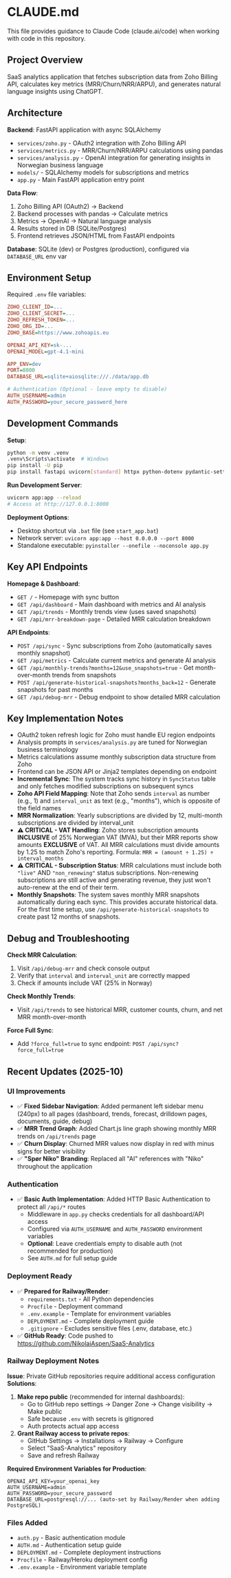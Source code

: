 # CLAUDE.md

This file provides guidance to Claude Code (claude.ai/code) when working with code in this repository.

## Project Overview

SaaS analytics application that fetches subscription data from Zoho Billing API, calculates key metrics (MRR/Churn/NRR/ARPU), and generates natural language insights using ChatGPT.

## Architecture

**Backend**: FastAPI application with async SQLAlchemy
- `services/zoho.py` - OAuth2 integration with Zoho Billing API
- `services/metrics.py` - MRR/Churn/NRR/ARPU calculations using pandas
- `services/analysis.py` - OpenAI integration for generating insights in Norwegian business language
- `models/` - SQLAlchemy models for subscriptions and metrics
- `app.py` - Main FastAPI application entry point

**Data Flow**:
1. Zoho Billing API (OAuth2) → Backend
2. Backend processes with pandas → Calculate metrics
3. Metrics → OpenAI → Natural language analysis
4. Results stored in DB (SQLite/Postgres)
5. Frontend retrieves JSON/HTML from FastAPI endpoints

**Database**: SQLite (dev) or Postgres (production), configured via `DATABASE_URL` env var

## Environment Setup

Required `.env` file variables:
```ini
ZOHO_CLIENT_ID=...
ZOHO_CLIENT_SECRET=...
ZOHO_REFRESH_TOKEN=...
ZOHO_ORG_ID=...
ZOHO_BASE=https://www.zohoapis.eu

OPENAI_API_KEY=sk-...
OPENAI_MODEL=gpt-4.1-mini

APP_ENV=dev
PORT=8000
DATABASE_URL=sqlite+aiosqlite:///./data/app.db

# Authentication (Optional - leave empty to disable)
AUTH_USERNAME=admin
AUTH_PASSWORD=your_secure_password_here
```

## Development Commands

**Setup**:
```bash
python -m venv .venv
.venv\Scripts\activate  # Windows
pip install -U pip
pip install fastapi uvicorn[standard] httpx python-dotenv pydantic-settings pydantic pandas sqlalchemy aiosqlite openai jinja2
```

**Run Development Server**:
```bash
uvicorn app:app --reload
# Access at http://127.0.0.1:8000
```

**Deployment Options**:
- Desktop shortcut via `.bat` file (see `start_app.bat`)
- Network server: `uvicorn app:app --host 0.0.0.0 --port 8000`
- Standalone executable: `pyinstaller --onefile --noconsole app.py`

## Key API Endpoints

**Homepage & Dashboard**:
- `GET /` - Homepage with sync button
- `GET /api/dashboard` - Main dashboard with metrics and AI analysis
- `GET /api/trends` - Monthly trends view (uses saved snapshots)
- `GET /api/mrr-breakdown-page` - Detailed MRR calculation breakdown

**API Endpoints**:
- `POST /api/sync` - Sync subscriptions from Zoho (automatically saves monthly snapshot)
- `GET /api/metrics` - Calculate current metrics and generate AI analysis
- `GET /api/monthly-trends?months=12&use_snapshots=true` - Get month-over-month trends from snapshots
- `POST /api/generate-historical-snapshots?months_back=12` - Generate snapshots for past months
- `GET /api/debug-mrr` - Debug endpoint to show detailed MRR calculation

## Key Implementation Notes

- OAuth2 token refresh logic for Zoho must handle EU region endpoints
- Analysis prompts in `services/analysis.py` are tuned for Norwegian business terminology
- Metrics calculations assume monthly subscription data structure from Zoho
- Frontend can be JSON API or Jinja2 templates depending on endpoint
- **Incremental Sync**: The system tracks sync history in `SyncStatus` table and only fetches modified subscriptions on subsequent syncs
- **Zoho API Field Mapping**: Note that Zoho sends `interval` as number (e.g., 1) and `interval_unit` as text (e.g., "months"), which is opposite of the field names
- **MRR Normalization**: Yearly subscriptions are divided by 12, multi-month subscriptions are divided by interval_unit
- **⚠️ CRITICAL - VAT Handling**: Zoho stores subscription amounts **INCLUSIVE** of 25% Norwegian VAT (MVA), but their MRR reports show amounts **EXCLUSIVE** of VAT. All MRR calculations must divide amounts by 1.25 to match Zoho's reporting. Formula: `MRR = (amount ÷ 1.25) ÷ interval_months`
- **⚠️ CRITICAL - Subscription Status**: MRR calculations must include both `"live"` AND `"non_renewing"` status subscriptions. Non-renewing subscriptions are still active and generating revenue, they just won't auto-renew at the end of their term.
- **Monthly Snapshots**: The system saves monthly MRR snapshots automatically during each sync. This provides accurate historical data. For the first time setup, use `/api/generate-historical-snapshots` to create past 12 months of snapshots.

## Debug and Troubleshooting

**Check MRR Calculation**:
1. Visit `/api/debug-mrr` and check console output
2. Verify that `interval` and `interval_unit` are correctly mapped
3. Check if amounts include VAT (25% in Norway)

**Check Monthly Trends**:
- Visit `/api/trends` to see historical MRR, customer counts, churn, and net MRR month-over-month

**Force Full Sync**:
- Add `?force_full=true` to sync endpoint: `POST /api/sync?force_full=true`

## Recent Updates (2025-10)

### UI Improvements
- ✅ **Fixed Sidebar Navigation**: Added permanent left sidebar menu (240px) to all pages (dashboard, trends, forecast, drilldown pages, documents, guide, debug)
- ✅ **MRR Trend Graph**: Added Chart.js line graph showing monthly MRR trends on `/api/trends` page
- ✅ **Churn Display**: Churned MRR values now display in red with minus signs for better visibility
- ✅ **"Spør Niko" Branding**: Replaced all "AI" references with "Niko" throughout the application

### Authentication
- ✅ **Basic Auth Implementation**: Added HTTP Basic Authentication to protect all `/api/*` routes
  - Middleware in `app.py` checks credentials for all dashboard/API access
  - Configured via `AUTH_USERNAME` and `AUTH_PASSWORD` environment variables
  - **Optional**: Leave credentials empty to disable auth (not recommended for production)
  - See `AUTH.md` for full setup guide

### Deployment Ready
- ✅ **Prepared for Railway/Render**:
  - `requirements.txt` - All Python dependencies
  - `Procfile` - Deployment command
  - `.env.example` - Template for environment variables
  - `DEPLOYMENT.md` - Complete deployment guide
  - `.gitignore` - Excludes sensitive files (.env, database, etc.)
- ✅ **GitHub Ready**: Code pushed to https://github.com/NikolaiAspen/SaaS-Analytics

### Railway Deployment Notes
**Issue**: Private GitHub repositories require additional access configuration
**Solutions**:
1. **Make repo public** (recommended for internal dashboards):
   - Go to GitHub repo settings → Danger Zone → Change visibility → Make public
   - Safe because `.env` with secrets is gitignored
   - Auth protects actual app access
2. **Grant Railway access to private repos**:
   - GitHub Settings → Installations → Railway → Configure
   - Select "SaaS-Analytics" repository
   - Save and refresh Railway

**Required Environment Variables for Production**:
```
OPENAI_API_KEY=your_openai_key
AUTH_USERNAME=admin
AUTH_PASSWORD=your_secure_password
DATABASE_URL=postgresql://... (auto-set by Railway/Render when adding PostgreSQL)
```

### Files Added
- `auth.py` - Basic authentication module
- `AUTH.md` - Authentication setup guide
- `DEPLOYMENT.md` - Complete deployment instructions
- `Procfile` - Railway/Heroku deployment config
- `.env.example` - Environment variable template
